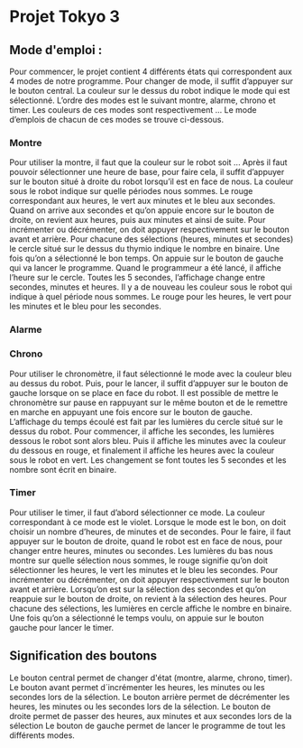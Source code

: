 # Projet Tokyo 3

## Mode d'emploi :

Pour commencer, le projet contient 4 différents états qui correspondent aux 4 modes de notre programme. Pour changer de mode, il suffit d’appuyer sur le bouton central. La couleur sur le dessus du robot indique le mode qui est sélectionné. L’ordre des modes est le suivant  montre, alarme, chrono et timer. Les couleurs de ces modes sont respectivement ... Le mode d’emplois de chacun de ces modes se trouve ci-dessous.

### Montre

Pour utiliser la montre, il faut que la couleur sur le robot soit ... Après il faut pouvoir sélectionner une heure de base, pour faire cela, il suffit d’appuyer sur le bouton situé à droite du robot lorsqu’il est en face de nous. La couleur sous le robot indique sur quelle périodes nous sommes. Le rouge correspondant aux heures, le vert aux minutes et le bleu aux secondes. Quand on arrive aux secondes et qu’on appuie encore sur le bouton de droite, on revient aux heures, puis aux minutes et ainsi de suite. Pour incrémenter ou décrémenter, on doit appuyer respectivement sur le bouton avant et arrière. Pour chacune des sélections (heures, minutes et secondes) le cercle situé sur le dessus du thymio indique le nombre en binaire. Une fois qu’on a sélectionné le bon temps. On appuie sur le bouton de gauche qui va lancer le programme. Quand le programmeur a été lancé, il affiche l’heure sur le cercle. Toutes les 5 secondes, l’affichage change entre secondes, minutes et heures. Il y a de nouveau les couleur sous le robot qui indique à quel période nous sommes. Le rouge pour les heures, le vert pour les minutes et le bleu pour les secondes.

### Alarme

### Chrono

Pour utiliser le chronomètre, il faut sélectionné le mode avec la couleur bleu au dessus du robot. Puis, pour le lancer, il suffit d’appuyer sur le bouton de gauche lorsque on se place en face du robot. Il est possible de mettre le chronomètre sur pause en rappuyant sur le même bouton et de le remettre en marche en appuyant une fois encore sur le bouton de gauche. L’affichage du temps écoulé est fait par les lumières du cercle situé sur le dessus du robot. Pour commencer, il affiche les secondes, les lumières dessous le robot sont alors bleu. Puis il affiche les minutes avec la couleur du dessous en rouge, et finalement il affiche les heures avec la couleur sous le robot en vert. Les changement se font toutes les 5 secondes et les nombre sont écrit en binaire. 

### Timer

Pour utiliser le timer, il faut d’abord sélectionner ce mode. La couleur correspondant à ce mode est le violet. 
Lorsque le mode est le bon, on doit choisir un nombre d’heures, de minutes et de secondes. Pour le faire, il faut appuyer sur le bouton de droite, quand le robot est en face de nous, pour changer entre heures, minutes ou secondes. Les lumières du bas nous montre sur quelle sélection nous sommes, le rouge signifie qu’on doit sélectionner les heures, le vert les minutes et le bleu les secondes. Pour incrémenter ou décrémenter, on doit appuyer respectivement sur le bouton avant et arrière. Lorsqu’on est sur la sélection des secondes et qu’on reappuie sur le bouton de droite, on revient à la sélection des heures. Pour chacune des sélections, les lumières en cercle affiche le nombre en binaire. Une fois qu’on a sélectionné le temps voulu, on appuie sur le bouton gauche pour lancer le timer. 

## Signification des boutons
Le bouton central permet de changer d'état (montre, alarme, chrono, timer).
Le bouton avant permet d´incrémenter les heures, les minutes ou les secondes lors de la sélection.
Le bouton arrière permet de décrémenter les heures, les minutes ou les secondes lors de la sélection.
Le bouton de droite permet de passer des heures, aux minutes et aux secondes lors de la sélection
Le bouton de gauche permet de lancer le programme de tout les différents modes.
